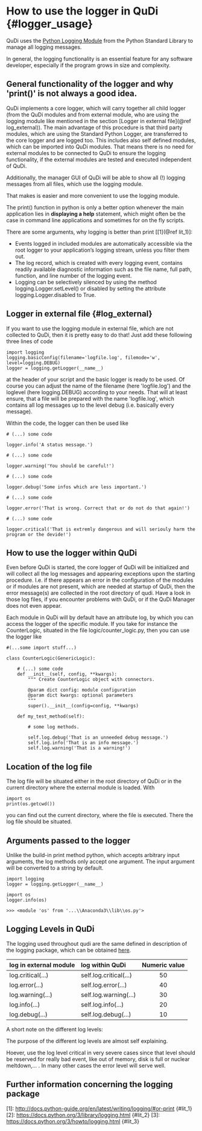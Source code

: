 # How to use the logger in QuDi  {#logger_usage}

QuDi uses the [Python Logging Module](https://docs.python.org/3/library/logging.html)
from the Python Standard Library to manage all logging messages.

In general, the logging functionality is an essential feature for any software
developer, especially if the program grows in size and complexity.

## General functionality of the logger and why 'print()' is not always a good idea.

QuDi implements a core logger, which will carry together all child logger (from
the QuDi modules and from external module, who are using the logging module like
mentioned in the section [Logger in external file](@ref log_external)). The main
advantage of this procedure is that third party modules, which
are using the Standard Python Logger, are transferred to the core logger and
are logged too. This includes also self defined modules, which can be imported
into QuDi modules. That means there is no need for external modules to be
connected to QuDi to ensure the logging functionality, if the external modules
are tested and executed independent of QuDi.

Additionally, the manager GUI of QuDi will be able to show all (!) logging
messages from all files, which use the logging module.

That makes is easier and more convenient to use the logging module.

The print() function in python is only a better option whenever the main
application lies in **displaying a help** statement, which might often be the
case in command line applications and sometimes for on the fly scripts.

There are some arguments, why logging is better than print [[1](@ref lit_1)]:

- Events logged in included modules are automatically accessible via the root
  logger to your application’s logging stream, unless you filter them out.
- The log record, which is created with every logging event, contains readily
  available diagnostic information such as the file name, full path, function,
  and line number of the logging event.
- Logging can be selectively silenced by using the method
  logging.Logger.setLevel() or disabled by setting the attribute
  logging.Logger.disabled to True.

## Logger in external file {#log_external}

If you want to use the logging module in external file, which are not collected
to QuDi, then it is pretty easy to do that! Just add these following three lines
of code

    import logging
    logging.basicConfig(filename='logfile.log', filemode='w', level=logging.DEBUG)
    logger = logging.getLogger(__name__)

at the header of your script and the basic logger is ready to be used. Of course
you can adjust the name of the filename (here 'logfile.log') and the loglevel
(here logging.DEBUG) according to your needs. That will at least ensure, that a
file will be prepared with the name 'logfile.log', which contains all log
messages up to the level debug (i.e. basically every message).

Within the code, the logger can then be used like

    # (...) some code

    logger.info('A status message.')

    # (...) some code

    logger.warning('You should be careful!')

    # (...) some code

    logger.debug('Some infos which are less important.')

    # (...) some code

    logger.error('That is wrong. Correct that or do not do that again!')

    # (...) some code

    logger.critical('That is extremly dangerous and will seriouly harm the program or the devide!')

## How to use the logger within QuDi

Even before QuDi is started, the core logger of QuDi will be initialized and
will collect all the log messages and appearing exceptions upon the starting
procedure. I.e. if there appears an error in the configuration of the modules or
if modules are not present, which are needed at startup of QuDi, then the error
message(s) are collected in the root directory of qudi. Have a look in those
log files, if you encounter problems with QuDi, or if the QuDi Manager does not
even appear.

Each module in QuDi will by default have an attribute log, by which you can
access the logger of the specific module. If you take for instance the
CounterLogic, situated in the file logic/counter_logic.py, then you can use the
logger like

    #(...some import stuff...)

    class CounterLogic(GenericLogic):

        # (...) some code
        def __init__(self, config, **kwargs):
            """ Create CounterLogic object with connectors.

            @param dict config: module configuration
            @param dict kwargs: optional parameters
            """
            super().__init__(config=config, **kwargs)

        def my_test_method(self):

            # some log methods.

            self.log.debug('That is an unneeded debug message.')
            self.log.info('That is an info message.')
            self.log.warning('That is a warning!')

## Location of the log file

The log file will be situated either in the root directory of QuDi or in the
current directory where the external module is loaded. With

    import os
    print(os.getcwd())

you can find out the current directory, where the file is executed. There the
log file should be situated.


## Arguments passed to the logger

Unlike the build-in print method python, which accepts arbitrary input arguments,
the log methods only accept one argument. The input argument will be converted
to a string by default.

    import logging
    logger = logging.getLogger(__name__)

    import os
    logger.info(os)

    >>> <module 'os' from '...\\Anaconda3\\lib\\os.py'>


## Logging Levels in QuDi

The logging used throughout qudi are the same defined in description of the logging package, which can be obtained [here](https://docs.python.org/3/library/logging.html#logging-levels).

| log in external module | log within QuDi | Numeric value           |
| ------------------- | :---------------------- |:---:|
| log.critical(...)   | self.log.critical(...)  |  50 |
| log.error(...)      | self.log.error(...)     |  40 |
| log.warning(...)    | self.log.warning(...)   |  30 |
| log.info(...)       | self.log.info(...)      |  20 |
| log.debug(...)      | self.log.debug(...)     |  10 |

A short note on the different log levels:

The purpose of the different log levels are almost self explaining.

Hoever, use the log level critical in very severe cases since that level should
be reserved for really bad event, like out of memory, disk is full or nuclear
meltdown,... . In many other cases the error level will serve well.

## Further information concerning the logging package

[1]: http://docs.python-guide.org/en/latest/writing/logging/#or-print {#lit_1}
[2]: https://docs.python.org/3/library/logging.html {#lit_2}
[3]: https://docs.python.org/3/howto/logging.html   {#lit_3}
